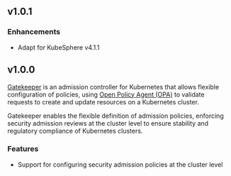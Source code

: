 ## v1.0.1

### Enhancements

- Adapt for KubeSphere v4.1.1

## v1.0.0

[Gatekeeper](https://github.com/open-policy-agent/gatekeeper) is an admission controller for Kubernetes that allows flexible configuration of policies, using [Open Policy Agent (OPA)](https://www.openpolicyagent.org/) to validate requests to create and update resources on a Kubernetes cluster.

Gatekeeper enables the flexible definition of admission policies, enforcing security admission reviews at the cluster level to ensure stability and regulatory compliance of Kubernetes clusters.

### Features

- Support for configuring security admission policies at the cluster level

